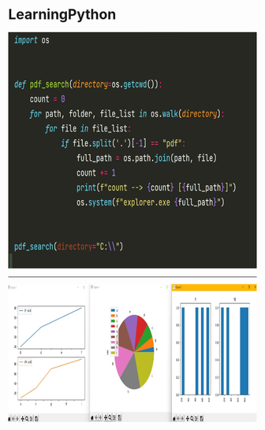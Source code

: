 # LearningPython
<img alt="Logo" height="480" src="graphics/code_001.jpg" />

***

<img alt="Logo" height="280" src="graphics/pandas.jpg" />

